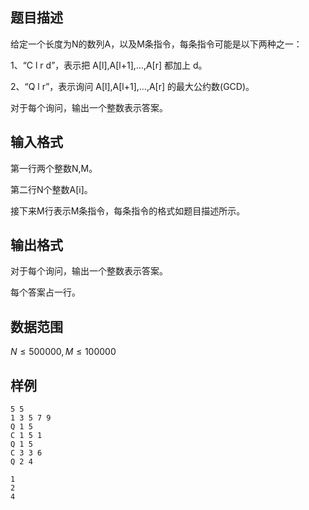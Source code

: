 ## 题目描述

给定一个长度为N的数列A，以及M条指令，每条指令可能是以下两种之一：

1、“C l r d”，表示把 A[l],A[l+1],…,A[r] 都加上 d。

2、“Q l r”，表示询问 A[l],A[l+1],…,A[r] 的最大公约数(GCD)。

对于每个询问，输出一个整数表示答案。

## 输入格式

第一行两个整数N,M。

第二行N个整数A[i]。

接下来M行表示M条指令，每条指令的格式如题目描述所示。

## 输出格式

对于每个询问，输出一个整数表示答案。

每个答案占一行。

## 数据范围

$N \leq 500000, M \leq 100000$

## 样例

```input1
5 5
1 3 5 7 9
Q 1 5
C 1 5 1
Q 1 5
C 3 3 6
Q 2 4
```

```output1
1
2
4
```

